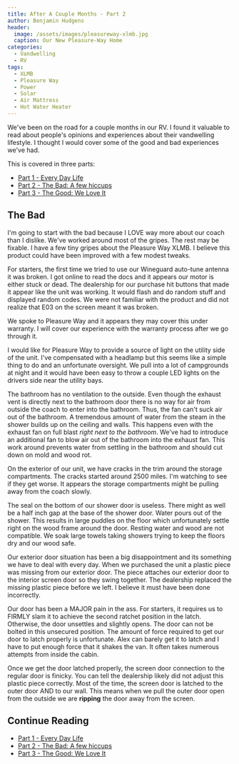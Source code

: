 ```yaml
---
title: After A Couple Months - Part 2
author: Benjamin Hudgens
header:
  image: /assets/images/pleasureway-xlmb.jpg
  caption: Our New Pleasure-Way Home
categories:
  - Vandwelling
  - RV
tags:
  - XLMB
  - Pleasure Way
  - Power
  - Solar
  - Air Mattress
  - Hot Water Heater
---
```


We've been on the road for a couple months in our RV.  I found it valuable to read about people's opinions and experiences about their vandwelling lifestyle.  I thought I would cover some of the good and bad experiences we've had.  

This is covered in three parts:

- [Part 1 - Every Day Life](http://chasingsixty.com/vandwelling/rv/Two-Months-In-Pleasure-Way-XLMB-Part-1/)
- [Part 2 - The Bad: A few hiccups](http://chasingsixty.com/vandwelling/rv/Two-Months-In-Pleasure-Way-XLMB-Part-2/)
- [Part 3 - The Good: We Love It](http://chasingsixty.com/vandwelling/rv/Two-Months-In-Pleasure-Way-XLMB-Part-3/)

## The Bad

I'm going to start with the bad because I LOVE way more about our coach than I dislike.  We've worked around most of the gripes.  The rest may be fixable.  I have a few tiny gripes about the Pleasure Way XLMB.  I believe this product could have been improved with a few modest tweaks.  

For starters, the first time we tried to use our Wineguard auto-tune antenna it was broken.  I got online to read the docs and it appears our motor is either stuck or dead.  The dealership for our purchase hit buttons that made it appear like the unit was working.  It would flash and do random stuff and displayed random codes.  We were not familiar with the product and did not realize that E03 on the screen meant it was broken.  

We spoke to Pleasure Way and it appears they may cover this under warranty.  I will cover our experience with the warranty process after we go through it.

I would like for Pleasure Way to provide a source of light on the utility side of the unit.  I've compensated with a headlamp but this seems like a simple thing to do and an unfortunate oversight.  We pull into a lot of campgrounds at night and it would have been easy to throw a couple LED lights on the drivers side near the utility bays.  

The bathroom has no ventilation to the outside.  Even though the exhaust vent is directly next to the bathroom door there is no way for air from outside the coach to enter into the bathroom.  Thus, the fan can't suck air out of the bathroom.  A tremendous amount of water from the steam in the shower builds up on the ceiling and walls.  This happens even with the exhaust fan on full blast _right next to the bathroom_.  We've had to introduce an additional fan to blow air out of the bathroom into the exhaust fan.  This work around prevents water from settling in the bathroom and should cut down on mold and wood rot.  

On the exterior of our unit, we have cracks in the trim around the storage compartments.  The cracks started around 2500 miles. I'm watching to see if they get worse.  It appears the storage compartments might be pulling away from the coach slowly.  

The seal on the bottom of our shower door is useless.  There might as well be a half inch gap at the base of the shower door.  Water pours out of the shower.  This results in large puddles on the floor which unfortunately settle right on the wood frame around the door.  Resting water and wood are not compatible.  We soak large towels taking showers trying to keep the floors dry and our wood safe.

Our exterior door situation has been a big disappointment and its something we have to deal with every day. When we purchased the unit a plastic piece was missing from our exterior door.  The piece attaches our exterior door to the interior screen door so they swing together.  The dealership replaced the missing plastic piece before we left.  I believe it must have been done incorrectly.  

Our door has been a MAJOR pain in the ass.  For starters, it requires us to FIRMLY slam it to achieve the second ratchet position in the latch.  Otherwise, the door unsettles and slightly opens.  The door can not be bolted in this unsecured position.  The amount of force required to get our door to latch properly is unfortunate.  Alex can barely get it to latch and I have to put enough force that it shakes the van.  It often takes numerous attempts from inside the cabin.

Once we get the door latched properly, the screen door connection to the regular door is finicky.  You can tell the dealership likely did not adjust this plastic piece correctly.  Most of the time, the screen door is latched to the outer door AND to our wall.  This means when we pull the outer door open from the outside we are **ripping** the door away from the screen.  

## Continue Reading

- [Part 1 - Every Day Life](http://chasingsixty.com/vandwelling/rv/Two-Months-In-Pleasure-Way-XLMB-Part-1/)
- [Part 2 - The Bad: A few hiccups](http://chasingsixty.com/vandwelling/rv/Two-Months-In-Pleasure-Way-XLMB-Part-2/)
- [Part 3 - The Good: We Love It](http://chasingsixty.com/vandwelling/rv/Two-Months-In-Pleasure-Way-XLMB-Part-3/)
